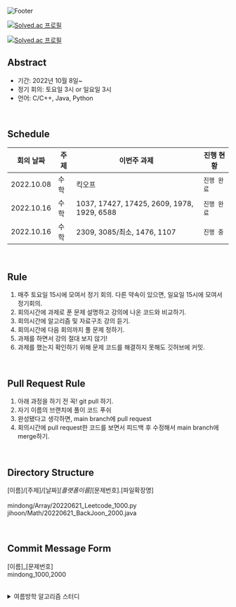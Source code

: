 ![Footer](https://capsule-render.vercel.app/api?type=waving&color=auto&height=200&section=footer&text=Algorithms%20study&fontSize=100)



[![Solved.ac
프로필](http://mazassumnida.wtf/api/v2/generate_badge?boj=Malkoring)](https://solved.ac/malkoring)

[![Solved.ac
프로필](http://mazassumnida.wtf/api/v2/generate_badge?boj=sanso)](https://solved.ac/sanso)






## Abstract

- 기간: 2022년 10월 8일~
- 정기 회의: 토요일 3시 or 일요일 3시
- 언어: C/C++, Java, Python

<br>

## Schedule


| **회의 날짜**     |    **주제**      |    **이번주 과제**                                     | **진행 현황** |
| ------------ | --------------   | ---------------------------------------------------------- | ------------- |
| 2022.10.08   |    수학          |                            킥오프                          |  `진행 완료`  |
| 2022.10.16   |    수학          | 1037, 17427, 17425, 2609, 1978, 1929, 6588                 |   `진행 완료` |
| 2022.10.16   |    수학          | 2309, 3085/최소, 1476, 1107                                |   `진행 중`   |


<br>

## Rule

1. 매주 토요일 15시에 모여서 정기 회의. 다른 약속이 있으면, 일요일 15시에 모여서 정기회의.
2. 회의시간에 과제로 푼 문제 설명하고 강의에 나온 코드와 비교하기.
3. 회의시간에 알고리즘 및 자료구조 강의 듣기.
4. 회의시간에 다음 회의까지 풀 문제 정하기.
6. 과제를 하면서 강의 절대 보지 않기!
5. 과제를 했는지 확인하기 위해 문제 코드를 해결하지 못해도 깃허브에 커밋.


<br>

## Pull Request Rule

1. 아래 과정을 하기 전 꼭! git pull 하기.
2. 자기 이름의 브랜치에 풀이 코드 푸쉬
3. 완성됐다고 생각하면, main branch에 pull request
4. 회의시간에 pull request한 코드를 보면서 피드백 후 수정해서 main branch에 merge하기. 


<br>

## Directory Structure
[이름]/[주제]/[날짜]_[플랫폼이름]_[문제번호].[파일확장명] <br><br>
mindong/Array/20220621_Leetcode_1000.py <br>
jihoon/Math/20220621_BackJoon_2000.java <br>


<br>

## Commit Message Form
[이름]_[문제번호]
<br>
mindong_1000,2000


<br>


<details>
<summary>여름방학 알고리즘 스터디</summary>
<div markdown="1">

## Abstract

- 기간: 2022년 6월 ~ 7월
- 정기 회의: 목요일 18시
- 언어: Python



<br>

## Rule

1. 매일 최소 1문제씩 풀기
2. 문제선정은 자기 마음대로
3. 매주 요일 시에 모여서 정기 회의
4. 정기회의날 선정한 2문제, 이번주 좋았던 1문제 코드 리뷰 및 다음에 코드 리뷰할 2문제 선정 
5. 정기회의날 진도 체크하고 미완료 시, 만족될 때까지 집에 못감.

<br>

## Pull Request Rule

1. 자기 이름의 브랜치에 풀이 코드 푸쉬
2. 완성됐다고 생각하면, main 브랜치에 pull request. 이때, comment에 코드 설명하기.
3. 상대방이 pull request한 코드를 보고 comment에 피드백한 후 merge하기. 


<br>

## Description Method

문제번호. 문제이름
<br>간단한 문제설명
1. 문제 풀이를 위한 접근방식 설명
2. 적용 자료구조, 알고리즘 개념 간단하게 설명
3. 시간 복잡도 계산
4. 사용 라이브러리 간단하게 설명
5. 느낀점


<br>

## Directory Structure
mindong/주제/20220621_Leetcode_문제번호.py <br>
jihoon/주제/20220621_BackJoon_문제번호.cpp


<br>

## Commit Message Form
20220621_Leetcode_문제번호


<br>

## Schedule


| **주차** | **코드리뷰문제**          | **zihoonc**                                                   | **sanso62**                                                   | **정기회의일시**                                                   | **진행 현황** |
| -------- | ------------------- | ------------------------------------------------------------ | ------------------------------------------------------------ | ------------------------------------------------------------ | ------------- |
| 1주차    |     없음.      |  | Leetcode ~~125, 344, 937, 819,49~~, <br> ~~5, 148, 56, 147, 179, 242, 75, 973~~ |                         2022.06.30 20:00                                     | `진행 완료`   |
| 2주차    |    boj 11945      | Codeit 재귀함수 1,2,3,4,5,6 | Leetcode ~~1,42, 15, 561, 238, 121,~~ 704, 33 |                           2022.07.07 20:00                                   | `진행 완료`   |
| 3주차    |          |  | Leetcode 234, 21, 206, 704, 33, 349, 167, 240 |                      2022.07.14 15:00                                         | `진행 중`   |
| 4주차    |          |  |  이진탐색 |  | `진행 예정`   |

</div>
</details>
